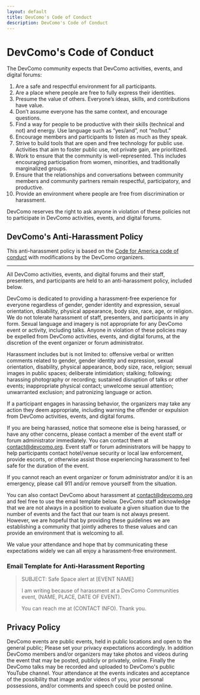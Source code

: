 ```yaml
---
layout: default
title: DevComo's Code of Conduct
description: DevComo's Code of Conduct
---
```


# DevComo's Code of Conduct

The DevComo community expects that DevComo activities, events, and digital forums:

1. Are a safe and respectful environment for all participants.
2. Are a place where people are free to fully express their identities.
3. Presume the value of others. Everyone’s ideas, skills, and contributions have value.
4. Don’t assume everyone has the same context, and encourage questions.
5. Find a way for people to be productive with their skills (technical and not) and energy. Use language such as “yes/and”, not “no/but.”
6. Encourage members and participants to listen as much as they speak.
7. Strive to build tools that are open and free technology for public use. Activities that aim to foster public use, not private gain, are prioritized.
8. Work to ensure that the community is well-represented. This includes encouraging participation from women, minorities, and traditionally marginalized groups. 
9. Ensure that the relationships and conversations between community members and community partners remain respectful, participatory, and productive.
10. Provide an environment where people are free from discrimination or harassment.

DevComo reserves the right to ask anyone in violation of these policies not to participate in DevComo activities, events, and digital forums.

## DevComo's Anti-Harassment Policy

This anti-harassment policy is based on the [Code for America code of conduct](https://github.com/codeforamerica/codeofconduct/blob/master/README.md) with modifications by the DevComo organizers.

* * * 

All DevComo activities, events, and digital forums and their staff, presenters, and participants are held to an anti-harassment policy, included below.

DevComo is dedicated to providing a harassment-free experience for everyone regardless of gender, gender identity and expression, sexual orientation, disability, physical appearance, body size, race, age, or religion. We do not tolerate harassment of staff, presenters, and participants in any form. Sexual language and imagery is not appropriate for any DevComo event or activity, including talks. Anyone in violation of these policies may be expelled from DevComo activities, events, and digital forums, at the discretion of the event organizer or forum administrator.

Harassment includes but is not limited to: offensive verbal or written comments related to gender, gender identity and expression, sexual orientation, disability, physical appearance, body size, race, religion; sexual images in public spaces; deliberate intimidation; stalking; following; harassing photography or recording; sustained disruption of talks or other events; inappropriate physical contact; unwelcome sexual attention; unwarranted exclusion; and patronizing language or action.

If a participant engages in harassing behavior, the organizers may take any action they deem appropriate, including warning the offender or expulsion from DevComo activities, events, and digital forums. 

If you are being harassed, notice that someone else is being harassed, or have any other concerns, please contact a member of the event staff or forum administrator immediately. You can contact them at [contact@devcomo.org](mailto:contact@devcomo.org). Event staff or forum administrators will be happy to help participants contact hotel/venue security or local law enforcement, provide escorts, or otherwise assist those experiencing harassment to feel safe for the duration of the event.

If you cannot reach an event organizer or forum administrator and/or it is an emergency, please call 911 and/or remove yourself from the situation. 

You can also contact DevComo about harassment at [contact@devcomo.org](mailto:contact@devcomo.org) and feel free to use the email template below. DevComo staff acknowledge that we are not always in a position to evaluate a given situation due to the number of events and the fact that our team is not always present. However, we are hopeful that by providing these guidelines we are establishing a community that jointly adheres to these values and can provide an environment that is welcoming to all.

We value your attendance and hope that by communicating these expectations widely we can all enjoy a harassment-free environment.

### Email Template for Anti-Harassment Reporting

> SUBJECT: Safe Space alert at [EVENT NAME]
> 
> I am writing because of harassment at a DevComo Communities event, (NAME, PLACE, DATE OF EVENT). 
> 
> You can reach me at (CONTACT INFO). Thank you.

## Privacy Policy

DevComo events are public events, held in public locations and open to the general public; Please set your privacy expectations accordingly. In addition DevComo members and/or organizers may take photos and videos during the event that may be posted, publicly or privately, online. Finally the DevComo talks may be recorded and uploaded to DevComo's public YouTube channel. Your attendance at the events indicates and acceptance of the possibility that image and/or videos of you, your personal possessions, and/or comments and speech could be posted online.

